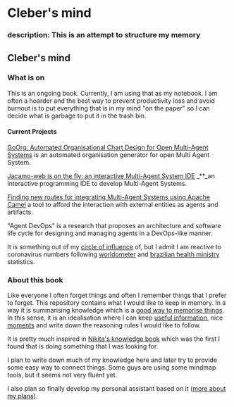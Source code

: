 # Cleber's mind

### description: This is an attempt to structure my memory

## Cleber's mind

### What is on

This is an ongoing book. Currently, I am using that as my notebook. I am often a hoarder and the best way to prevent productivity loss and avoid burnout is to put everything that is in my mind "on the paper" so I can decide what is garbage to put it in the trash bin.

#### Current Projects

[GoOrg: Automated Organisational Chart Design for Open Multi-Agent Systems](https://link.springer.com/chapter/10.1007/978-3-030-24299-2_28) is an automated organisation generator for open Multi Agent System.

[Jacamo-web is on the fly: an interactive Multi-Agent System IDE](http://cgi.csc.liv.ac.uk/~lad/emas2019/accepted/EMAS2019_paper_8.pdf) _\*\*_an interactive programming IDE to develop Multi-Agent Systems.

[Finding new routes for integrating Multi-Agent Systems using Apache Camel](https://arxiv.org/abs/1905.10490) a tool to afford the interaction with external entities as agents and artifacts.

"Agent DevOps" is a research that proposes an architecture and software life cycle for designing and managing agents in a DevOps-like manner.

It is something out of my [circle of influence](https://en.wikipedia.org/wiki/The_7_Habits_of_Highly_Effective_People) of, but I admit I am reactive to coronavirus numbers following [worldometer](https://www.worldometers.info/coronavirus/) and [brazilian health ministry](http://plataforma.saude.gov.br/novocoronavirus/#COVID-19-brazil) statistics.

### About this book

Like everyone I often forget things and often I remember things that I prefer to forget. This repository contains what I would like to keep in memory. In a way it is summarising knowledge which is a [good way to memorise things](https://www.inc.com/jeff-haden/how-to-remember-anything-you-really-want-to-remember-backed-by-science.html). In this sense, it is an idealisation where I can keep [useful information](knowledge/), nice [moments](moments.md) and write down the reasoning rules I would like to follow.

It is pretty much inspired in [Nikita's knowledge book](https://github.com/nikitavoloboev/knowledge) which was the first I found that is doing something that I was looking for.

I plan to write down much of my knowledge here and later try to provide some easy way to connect things. Some guys are using some mindmap tools, but it seems not very fluent yet.

I also plan so finally develop my personal assistant based on it \([more about my plans](plans/)\).

